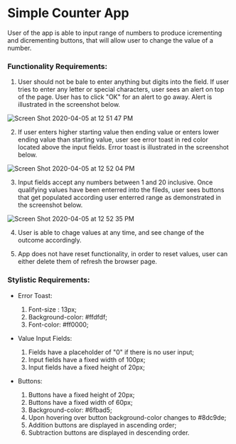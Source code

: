 # Simple Counter App 

User of the app is able to input range of numbers to produce icrementing and dicrementing buttons, that will allow user to change the value of a number.

### Functionality Requirements: 

1. User should not be bale to enter anything but digits into the field. If user tries to enter any letter or special characters, user sees an alert on top of the page. 
User has to click "OK" for an alert to go away. Alert is illustrated in the screenshot below.

![Screen Shot 2020-04-05 at 12 51 47 PM](https://user-images.githubusercontent.com/19315082/78508660-6df98180-773d-11ea-99fe-63538db1547b.png)

2. If user enters higher starting value then ending value or enters lower ending value than starting value, user see error toast in red color located above the input fields. Error toast is illustrated in the screenshot below. 

![Screen Shot 2020-04-05 at 12 52 04 PM](https://user-images.githubusercontent.com/19315082/78508758-23c4d000-773e-11ea-9b47-2be66185e7fc.png)

3. Input fields accept any numbers between 1 and 20 inclusive.
Once qualifying values have been enterred into the fileds, user sees buttons that get populated according user enterred range as demonstrated in the screenshot below.

![Screen Shot 2020-04-05 at 12 52 35 PM](https://user-images.githubusercontent.com/19315082/78508918-3a1f5b80-773f-11ea-9651-0b0d9b7aa182.png)

4. User is able to chage values at any time, and see change of the outcome accordingly.

5. App does not have reset functionality, in order to reset values, user can either delete them of refresh the browser page.

### Stylistic Requirements:

* Error Toast:
  1. Font-size : 13px;
  2. Background-color: #ffdfdf;
  3. Font-color: #ff0000;
  
* Value Input Fields:
  1. Fields have a placeholder of "0" if there is no user input;
  2. Input fields have a fixed width of 100px;
  3. Input fields have a fixed height of 20px;
  
* Buttons:
  1. Buttons have a fixed height of 20px;
  2. Buttons have a fixed width of 60px;
  3. Background-color: #6fbad5;
  4. Upon hovering over button background-color changes to #8dc9de;
  5. Addition buttons are displayed in ascending order;
  6. Subtraction buttons are displayed in descending order.


